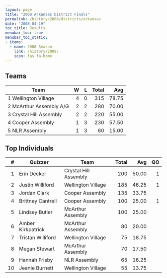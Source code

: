 ```yaml
---
layout: page
title: "2008 Arkansas District Finals"
permalink: /history/2008/districts/arkansas
date: "2008-04-19"
toc_title: Results
menubar_toc: true
menubar_toc_static:
- items:
  - name: 2008 Season
    link: /history/2008/
    icon: fas fa-home
---
```


## Teams

| Team                    |    W |    L | Total |   Avg |
| ----------------------- | ---: | ---: | ----: | ----: |
| 1 Wellington Village    |    4 |    0 |   315 | 78.75 |
| 2 McArthur Assembly A/G |    2 |    2 |   280 | 70.00 |
| 3 Crystal Hill Assembly |    2 |    2 |   220 | 55.00 |
| 4 Cooper Assembly       |    1 |    3 |   230 | 57.50 |
| 5 NLR Assembly          |    1 |    3 |    60 | 15.00 |

## Top Individuals

|    # | Quizzer           | Team                  | Total |   Avg |   QO |
| ---: | ----------------- | --------------------- | ----: | ----: | ---: |
|    1 | Erin Decker       | Crystal Hill Assembly |   200 | 50.00 |    1 |
|    2 | Justin Williford  | Wellington Village    |   185 | 46.25 |    1 |
|    3 | Jordan Clark      | Cooper Assembly       |   135 | 33.75 |      |
|    4 | Brittney Cantrell | Cooper Assembly       |   100 | 25.00 |    1 |
|    5 | Lindsey Butler    | McArthur Assembly     |   100 | 25.00 |      |
|    6 | Amber Kirkpatrick | McArthur Assembly     |    80 | 20.00 |      |
|    7 | Tristan Williford | Wellington Village    |    75 | 18.75 |      |
|    8 | Megan Stewart     | McArthur Assembly     |    70 | 17.50 |      |
|    9 | Hannah Frisby     | NLR Assembly          |    65 | 16.25 |      |
|   10 | Jeanie Burnett    | Wellington Village    |    55 | 13.75 |      |

